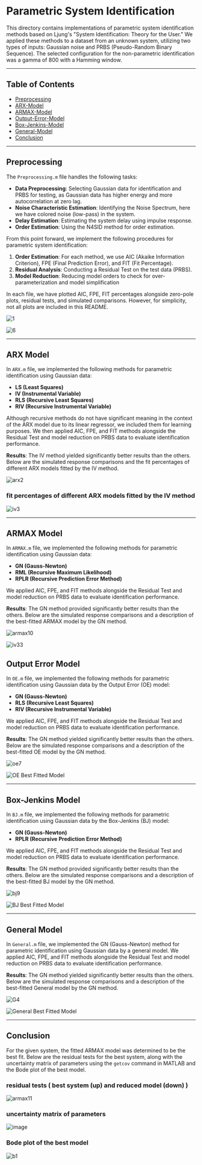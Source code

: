 
# Parametric System Identification

This directory contains implementations of parametric system identification methods based on Ljung's "System Identification: Theory for the User." We applied these methods to a dataset from an unknown system, utilizing two types of inputs: Gaussian noise and PRBS (Pseudo-Random Binary Sequence). The selected configuration for the non-parametric identification was a gamma of 800 with a Hamming window.

---
## Table of Contents
- [Preprocessing](#Preprocessing)
- [ARX-Model](#ARX-Model)
- [ARMAX-Model](#ARMAX-Model)
- [Output-Error-Model](#Output-Error-Model)
- [Box-Jenkins-Model](#Box-Jenkins-Model)
- [General-Model](#general-model)
- [Conclusion](#conclusion)
---

## Preprocessing

The `Preprocessing.m` file handles the following tasks:

- **Data Preprocessing**: Selecting Gaussian data for identification and PRBS for testing, as Gaussian data has higher energy and more autocorrelation at zero lag.
- **Noise Characteristic Estimation**: Identifying the Noise Spectrum, here we have colored noise (low-pass) in the system.
- **Delay Estimation**: Estimating the system delay using impulse response.
- **Order Estimation**: Using the N4SID method for order estimation.

From this point forward, we implement the following procedures for parametric system identification:

1. **Order Estimation**: For each method, we use AIC (Akaike Information Criterion), FPE (Final Prediction Error), and FIT (Fit Percentage).
2. **Residual Analysis**: Conducting a Residual Test on the test data (PRBS).
3. **Model Reduction**: Reducing model orders to check for over-parameterization and model simplification

In each file, we have plotted AIC, FPE, FIT percentages alongside zero-pole plots, residual tests, and simulated comparisons. However, for simplicity, not all plots are included in this README.

![1](images/1.jpg)

![6](images/6.jpg)

---
## ARX Model

In `ARX.m` file, we implemented the following methods for parametric identification using Gaussian data:

- **LS (Least Squares)**
- **IV (Instrumental Variable)**
- **RLS (Recursive Least Squares)**
- **RIV (Recursive Instrumental Variable)**

Although recursive methods do not have significant meaning in the context of the ARX model due to its linear regressor, we included them for learning purposes. We then applied AIC, FPE, and FIT methods alongside the Residual Test and model reduction on PRBS data to evaluate identification performance.

**Results**: The IV method yielded significantly better results than the others. Below are the simulated response comparisons and the fit percentages of different ARX models fitted by the IV method.

![arx2](images/arx2.jpg)

### fit percentages of different ARX models fitted by the IV method
![iv3](images/iv3.jpg)

---
## ARMAX Model 

In `ARMAX.m` file, we implemented the following methods for parametric identification using Gaussian data:

- **GN (Gauss-Newton)**
- **RML (Recursive Maximum Likelihood)**
- **RPLR (Recursive Prediction Error Method)**

We applied AIC, FPE, and FIT methods alongside the Residual Test and model reduction on PRBS data to evaluate identification performance.

**Results**: The GN method provided significantly better results than the others. Below are the simulated response comparisons and a description of the best-fitted ARMAX model by the GN method.

![armax10](images/armax10.jpg)

![iv33](images/iv33.jpg)

## Output Error Model 

In `OE.m` file, we implemented the following methods for parametric identification using Gaussian data by the Output Error (OE) model:

- **GN (Gauss-Newton)**
- **RLS (Recursive Least Squares)**
- **RIV (Recursive Instrumental Variable)**

We applied AIC, FPE, and FIT methods alongside the Residual Test and model reduction on PRBS data to evaluate identification performance.

**Results**: The GN method yielded significantly better results than the others. Below are the simulated response comparisons and a description of the best-fitted OE model by the GN method.

![oe7](images/oe7.jpg)

![OE Best Fitted Model](images/oe_best_fitted_model.png)

---
## Box-Jenkins Model 

In `BJ.m` file, we implemented the following methods for parametric identification using Gaussian data by the Box-Jenkins (BJ) model:

- **GN (Gauss-Newton)**
- **RPLR (Recursive Prediction Error Method)**

We applied AIC, FPE, and FIT methods alongside the Residual Test and model reduction on PRBS data to evaluate identification performance.

**Results**: The GN method provided significantly better results than the others. Below are the simulated response comparisons and a description of the best-fitted BJ model by the GN method.

![bj9](images/bj9.jpg)

![BJ Best Fitted Model](images/bj_best_fitted_model.png)

---
## General Model 

In `General.m` file, we implemented the GN (Gauss-Newton) method for parametric identification using Gaussian data by a general model. We applied AIC, FPE, and FIT methods alongside the Residual Test and model reduction on PRBS data to evaluate identification performance.

**Results**: The GN method yielded significantly better results than the others. Below are the simulated response comparisons and a description of the best-fitted General model by the GN method.

![G4](images/G4.jpg)

![General Best Fitted Model](images/general_best_fitted_model.png)

---
## Conclusion

For the given system, the fitted ARMAX model was determined to be the best fit. Below are the residual tests for the best system, along with the uncertainty matrix of parameters using the `getcov` command in MATLAB and the Bode plot of the best model.

### residual tests ( best system (up) and reduced model (down) )
![armax11](images/armax11.jpg)

### uncertainty matrix of parameters
![image](images/image.png)

### Bode plot of the best model
![b1](images/b1.jpg)


